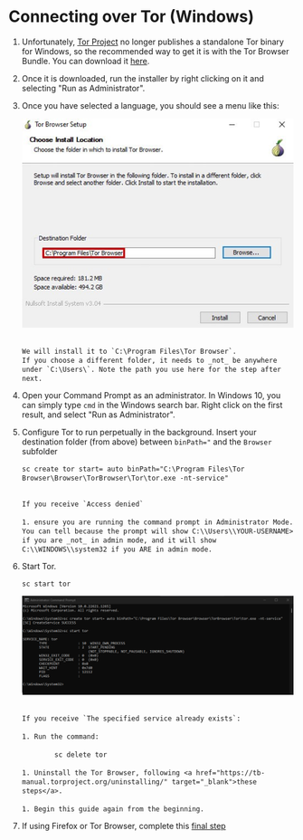 # Connecting over Tor (Windows)

1.  Unfortunately, <a href="https://torproject.org" target="_blank">Tor Project</a> no longer publishes a standalone Tor binary for Windows, so the recommended way to get it is with the Tor Browser Bundle. You can download it <a href="https://www.torproject.org/download/" target="_blank">here</a>.

1.  Once it is downloaded, run the installer by right clicking on it and selecting "Run as Administrator".

1.  Once you have selected a language, you should see a menu like this:

    ![install tor](./assets/tor-windows-install.png)

    ```admonish warning title="Change default install locaton"   
    
    We will install it to `C:\Program Files\Tor Browser`. 
    If you choose a different folder, it needs to _not_ be anywhere under `C:\Users\`. Note the path you use here for the step after next.
    ```

1.  Open your Command Prompt as an administrator. In Windows 10, you can simply type `cmd` in the Windows search bar. Right click on the first result, and select "Run as Administrator".

1.  Configure Tor to run perpetually in the background. Insert your destination folder (from above) between `binPath="` and the `Browser` subfolder

        sc create tor start= auto binPath="C:\Program Files\Tor Browser\Browser\TorBrowser\Tor\tor.exe -nt-service"

    ```admonish warning title="Troubleshooting"

    If you receive `Access denied`

    1. ensure you are running the command prompt in Administrator Mode. You can tell because the prompt will show C:\\Users\\YOUR-USERNAME> if you are _not_ in admin mode, and it will show C:\\WINDOWS\\system32 if you ARE in admin mode.
    ```

1.  Start Tor.

        sc start tor

    ![tor running](./assets/tor-windows-running.png)

    ```admonish warning title="Troubleshooting"

    If you receive `The specified service already exists`:

    1. Run the command:

            sc delete tor

    1. Uninstall the Tor Browser, following <a href="https://tb-manual.torproject.org/uninstalling/" target="_blank">these steps</a>.

    1. Begin this guide again from the beginning.
    ```

1. If using Firefox or Tor Browser, complete this [final step](../../misc-guides/firefox-guides/ca.md#mac--windows)